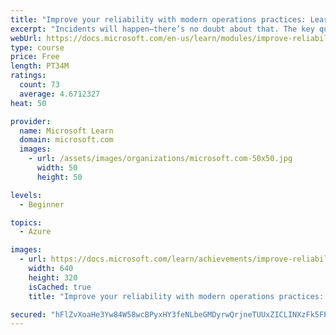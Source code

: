 ```yaml
---
title: "Improve your reliability with modern operations practices: Learning from failure"
excerpt: "Incidents will happen—there’s no doubt about that. The key question is whether you will treat them as a learning opportunity to make your operations practice better or just as a loss of time, money, and reputation. Learn the practice and the Azure tools that can help level up your operations practice by learning from failure."
webUrl: https://docs.microsoft.com/en-us/learn/modules/improve-reliability-failure/
type: course
price: Free
length: PT34M
ratings:
  count: 73
  average: 4.6712327
heat: 50

provider:
  name: Microsoft Learn
  domain: microsoft.com
  images:
    - url: /assets/images/organizations/microsoft.com-50x50.jpg
      width: 50
      height: 50

levels:
  - Beginner

topics:
  - Azure

images:
  - url: https://docs.microsoft.com/learn/achievements/improve-reliability-failure-social.png
    width: 640
    height: 320
    isCached: true
    title: "Improve your reliability with modern operations practices: Learning from failure"

secured: "hFlZvXoaHe3Yw84W58wcBPyxHY3feNLbeGMDyrwQrjneTUUxZICLINXzFk5FPxviMUAXA+Lv8SuxHKnKKnJbcfzajMX+j911IObIQu45JGfDeat1fqFiOXXkBni1GQjBoKOK8BnLrtuFydlbWskcne2Gz/lp8D9rBVs5nmgRuNSHeg4DhfBLtBCS2k9iAE+gGPcEuGvcdn+yVUGaiKjkMhrornLE+7PmGOd6MD4CMgI1sBTf/17Rr/FhcxnQaXoaqmLzbBS6I7U2Nb6CXRh21UhNoCqlBrpyqtDQIpLYmacCDTl7To5SR4QhGYDWUS/yIHb5p9HPEqoCX+fGzpdfSBLGApj7OZfXVIooR0eCJHKQPIAlnpSYpM2rUkrXXXRe0R0L6DCS8gdMZMd0ZkkBLBmtEx4xjzZ5tBTbVcu/KRs=;BNSmX3+gIlYkyKldzzBT0g=="
---
```


